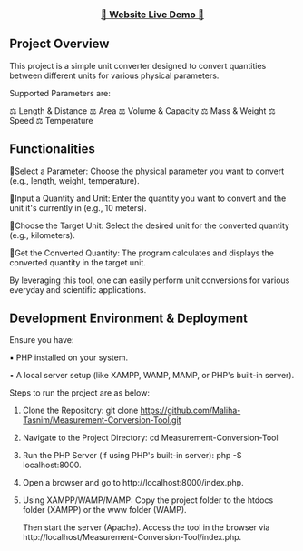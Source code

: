 <h3 align="center"><a href="measurement-conversion-tool.tiiny.io"><strong> 🌟 Website Live Demo 🌟 </strong></a></h3>

## Project Overview

This project is a simple unit converter designed to convert quantities between different units for various physical parameters.

Supported Parameters are:

⚖️ Length & Distance
⚖️ Area
⚖️ Volume & Capacity
⚖️ Mass & Weight
⚖️ Speed
⚖️ Temperature

## Functionalities

  🔹Select a Parameter: Choose the physical parameter you want to convert (e.g., length, weight, temperature).

  🔹Input a Quantity and Unit: Enter the quantity you want to convert and the unit it's currently in (e.g., 10 meters).

  🔹Choose the Target Unit: Select the desired unit for the converted quantity (e.g., kilometers).

  🔹Get the Converted Quantity: The program calculates and displays the converted quantity in the target unit.

By leveraging this tool, one can easily perform unit conversions for various everyday and scientific applications.

## Development Environment & Deployment

Ensure you have:

  ▪️ PHP installed on your system.

  ▪️ A local server setup (like XAMPP, WAMP, MAMP, or PHP's built-in server).

Steps to run the project are as below:

1. Clone the Repository: git clone https://github.com/Maliha-Tasnim/Measurement-Conversion-Tool.git

2. Navigate to the Project Directory: cd Measurement-Conversion-Tool

3. Run the PHP Server (if using PHP's built-in server): php -S localhost:8000.
   
4. Open a browser and go to http://localhost:8000/index.php.
   
5. Using XAMPP/WAMP/MAMP: Copy the project folder to the htdocs folder (XAMPP) or the www folder (WAMP). 

   Then start the server (Apache). Access the tool in the browser via http://localhost/Measurement-Conversion-Tool/index.php.
